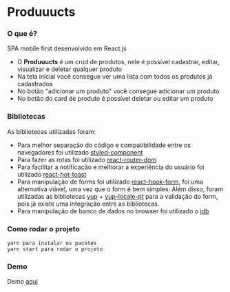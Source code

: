 # Produuucts
### O que é?

SPA mobile first desenvolvido em React.js

- O **Produuucts** é um crud de produtos, nele é possível cadastrar, editar, visualizar e deletar qualquer produto
- Na tela inicial você consegue ver uma lista com todos os produtos já cadastrados
- No botão "adicionar um produto" você consegue adicionar um produto
- No botão do card de produto é possível deletar ou editar um produto

### Bibliotecas

As bibliotecas utilizadas foram:

- Para melhor separação do código e compatibilidade entre os navegadores foi utilizado [styled-component](https://styled-components.com/)
- Para fazer as rotas foi utilizado [react-router-dom](https://v5.reactrouter.com/web/guides/quick-start)
- Para facilitar a notificação e melhorar a experiência do usuário foi utilizado [react-hot-toast](https://react-hot-toast.com/)
- Para manipulação de forms foi utilizado [react-hook-form](https://react-hook-form.com/), foi uma alternativa viável, uma vez que o form é bem simples. Além disso, foram utilizadas as bibliotecas [yup](https://github.com/jquense/yup) + [yup-locale-pt](https://www.npmjs.com/package/yup-locale-pt) para a validação do form, pois já existe uma integração entre as bibliotecas.
- Para manipulação de banco de dados no browser foi utilizado o [idb](https://www.npmjs.com/package/idb#installation)

### Como rodar o projeto

```
yarn para instalar os pacotes
yarn start para rodar o projeto
```

### Demo

Demo [aqui](https://produuucts.netlify.app/)
